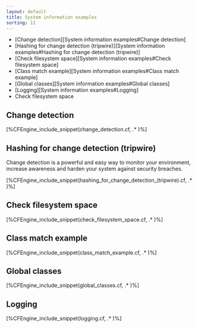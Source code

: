 ```yaml
---
layout: default
title: System information examples
sorting: 11
---
```


* [Change detection][System information examples#Change detection]
* [Hashing for change detection (tripwire)][System information examples#Hashing for change detection (tripwire)]
* [Check filesystem space][System information examples#Check filesystem space]
* [Class match example][System information examples#Class match example]
* [Global classes][System information examples#Global classes]
* [Logging][System information examples#Logging]
* Check filesystem space

## Change detection

[%CFEngine_include_snippet(change_detection.cf, .* )%]

## Hashing for change detection (tripwire)

Change detection is a powerful and easy way to monitor your environment, increase awareness and harden your system against security breaches.

[%CFEngine_include_snippet(hashing_for_change_detection_(tripwire).cf, .* )%]

## Check filesystem space

[%CFEngine_include_snippet(check_filesystem_space.cf, .* )%]

## Class match example

[%CFEngine_include_snippet(class_match_example.cf, .* )%]

## Global classes

[%CFEngine_include_snippet(global_classes.cf, .* )%]

## Logging

[%CFEngine_include_snippet(logging.cf, .* )%]
